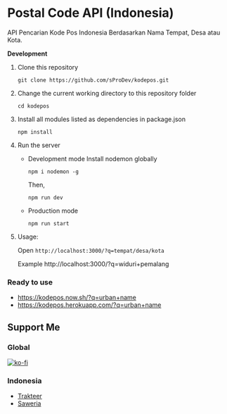 # Postal Code API (Indonesia)
API Pencarian Kode Pos Indonesia Berdasarkan Nama Tempat, Desa atau Kota.

**Development**
1. Clone this repository
    ```
    git clone https://github.com/sProDev/kodepos.git
    ```
2. Change the current working directory to this repository folder
    ```
    cd kodepos
    ```
3. Install all modules listed as dependencies in package.json
    ```
    npm install
    ```
4. Run the server
    - Development mode
        Install nodemon globally
        ```
        npm i nodemon -g
        ```
        Then,
        ```
        npm run dev
        ```
    - Production mode
        ```
        npm run start
        ```
5. Usage:

    Open ```http://localhost:3000/?q=tempat/desa/kota```
    
    Example
    http://localhost:3000/?q=widuri+pemalang


### Ready to use
- https://kodepos.now.sh/?q=urban+name
- https://kodepos.herokuapp.com/?q=urban+name

## Support Me
### Global
[![ko-fi](https://www.ko-fi.com/img/githubbutton_sm.svg)](https://ko-fi.com/sProDev)
### Indonesia
- [Trakteer](https://trakteer.id/sproDev)
- [Saweria](https://saweria.co/sProDev)